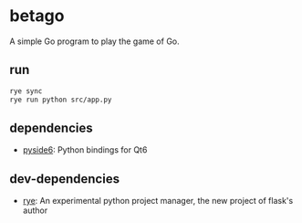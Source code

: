 # betago

A simple Go program to play the game of Go.

## run

```bash
rye sync
rye run python src/app.py
```

## dependencies

- [pyside6](https://pypi.org/project/PySide6/): Python bindings for Qt6

## dev-dependencies

- [rye](https://github.com/mitsuhiko/rye): An experimental python project manager, the new project of flask's author